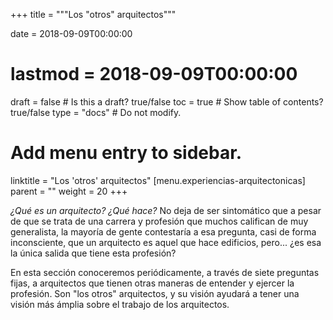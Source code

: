 +++
title = """Los "otros" arquitectos"""

date = 2018-09-09T00:00:00
# lastmod = 2018-09-09T00:00:00

draft = false  # Is this a draft? true/false
toc = true  # Show table of contents? true/false
type = "docs"  # Do not modify.

# Add menu entry to sidebar.
linktitle = "Los 'otros' arquitectos"
[menu.experiencias-arquitectonicas]
  parent = ""
  weight = 20
+++

*¿Qué es un arquitecto? ¿Qué hace?* No deja de ser sintomático que a pesar de que se trata de una carrera y profesión que muchos califican de muy generalista, la mayoría de gente contestaría a esa pregunta, casi de forma inconsciente, que un arquitecto es aquel que hace edificios, pero... ¿es esa la única salida que tiene esta profesión?

En esta sección conoceremos periódicamente, a través de siete preguntas fijas, a arquitectos que tienen otras maneras de entender y ejercer la profesión. Son "los otros" arquitectos, y su visión ayudará a tener una visión más ámplia sobre el trabajo de los arquitectos.
